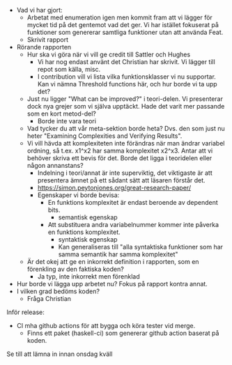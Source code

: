 
- Vad vi har gjort:
	- Arbetat med enumeration igen men kommit fram att vi lägger för mycket tid på det gentemot vad det ger. Vi har istället fokuserat på funktioner som genererar samtliga funktioner utan att använda Feat.
	- Skrivit rapport
- Rörande rapporten
	- Hur ska vi göra när vi vill ge credit till Sattler och Hughes
		- Vi har nog endast använt det Christian har skrivit. Vi lägger till repot som källa, misc.
		- I contribution vill vi lista vilka funktionsklasser vi nu supportar. Kan vi nämna Threshold functions här, och hur borde vi ta upp det?
	- Just nu ligger "What can be improved?" i teori-delen. Vi presenterar dock nya grejer som vi själva upptäckt. Hade det varit mer passande som en kort metod-del?
		- Borde inte vara teori
	- Vad tycker du att vår meta-sektion borde heta? Dvs. den som just nu heter "Examining Complexities and Verifying Results".
	- Vi vill hävda att komplexiteten inte förändras när man ändrar variabel ordning, så t.ex. x1^x2 har samma komplexitet x2^x3. Antar att vi behöver skriva ett bevis för det. Borde det ligga i teoridelen eller någon annanstans?
		- Indelning i teori/annat är inte superviktig, det viktigaste är att presentera ämnet på ett sådant sätt att läsaren förstår det.
		- https://simon.peytonjones.org/great-research-paper/
		- Egenskaper vi borde bevisa:
			- En funktions komplexitet är endast beroende av dependent bits.
				- semantisk egenskap
			- Att substituera andra variabelnummer kommer inte påverka en funktions komplexitet.
				- syntaktisk egenskap
				- Kan generaliseras till "alla syntaktiska funktioner som har samma semantik har samma komplexitet"
	- Är det okej att ge en inkorrekt definition i rapporten, som en förenkling av den faktiska koden?
		- Ja typ, inte inkorrekt men förenklad
- Hur borde vi lägga upp arbetet nu? Fokus på rapport kontra annat.
- I vilken grad bedöms koden?
	- Fråga Christian


Inför release:
- CI mha github actions för att bygga och köra tester vid merge.
	- Finns ett paket (haskell-ci) som genererar github action baserat på koden.

Se till att lämna in innan onsdag kväll